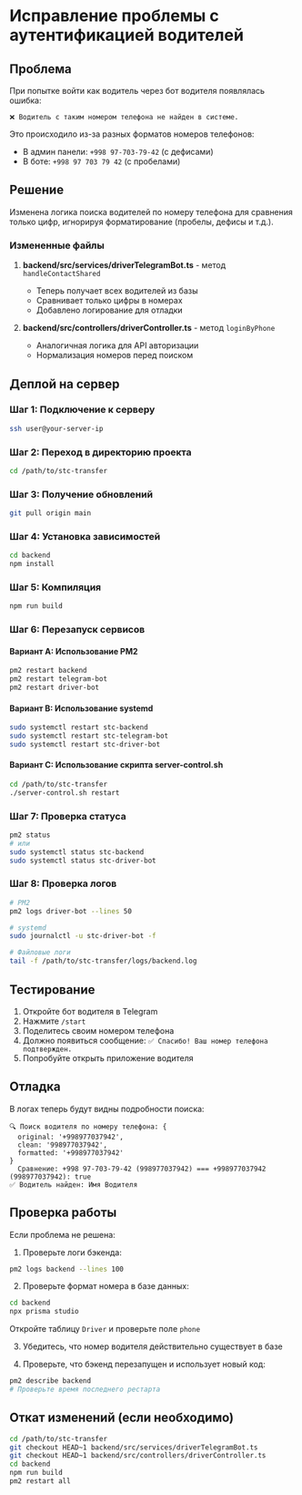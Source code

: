 # Исправление проблемы с аутентификацией водителей

## Проблема

При попытке войти как водитель через бот водителя появлялась ошибка:

```
❌ Водитель с таким номером телефона не найден в системе.
```

Это происходило из-за разных форматов номеров телефонов:

- В админ панели: `+998 97-703-79-42` (с дефисами)
- В боте: `+998 97 703 79 42` (с пробелами)

## Решение

Изменена логика поиска водителей по номеру телефона для сравнения только цифр, игнорируя форматирование (пробелы, дефисы и т.д.).

### Измененные файлы

1. **backend/src/services/driverTelegramBot.ts** - метод `handleContactShared`

   - Теперь получает всех водителей из базы
   - Сравнивает только цифры в номерах
   - Добавлено логирование для отладки

2. **backend/src/controllers/driverController.ts** - метод `loginByPhone`
   - Аналогичная логика для API авторизации
   - Нормализация номеров перед поиском

## Деплой на сервер

### Шаг 1: Подключение к серверу

```bash
ssh user@your-server-ip
```

### Шаг 2: Переход в директорию проекта

```bash
cd /path/to/stc-transfer
```

### Шаг 3: Получение обновлений

```bash
git pull origin main
```

### Шаг 4: Установка зависимостей

```bash
cd backend
npm install
```

### Шаг 5: Компиляция

```bash
npm run build
```

### Шаг 6: Перезапуск сервисов

#### Вариант A: Использование PM2

```bash
pm2 restart backend
pm2 restart telegram-bot
pm2 restart driver-bot
```

#### Вариант B: Использование systemd

```bash
sudo systemctl restart stc-backend
sudo systemctl restart stc-telegram-bot
sudo systemctl restart stc-driver-bot
```

#### Вариант C: Использование скрипта server-control.sh

```bash
cd /path/to/stc-transfer
./server-control.sh restart
```

### Шаг 7: Проверка статуса

```bash
pm2 status
# или
sudo systemctl status stc-backend
sudo systemctl status stc-driver-bot
```

### Шаг 8: Проверка логов

```bash
# PM2
pm2 logs driver-bot --lines 50

# systemd
sudo journalctl -u stc-driver-bot -f

# Файловые логи
tail -f /path/to/stc-transfer/logs/backend.log
```

## Тестирование

1. Откройте бот водителя в Telegram
2. Нажмите `/start`
3. Поделитесь своим номером телефона
4. Должно появиться сообщение: `✅ Спасибо! Ваш номер телефона подтвержден.`
5. Попробуйте открыть приложение водителя

## Отладка

В логах теперь будут видны подробности поиска:

```
🔍 Поиск водителя по номеру телефона: {
  original: '+998977037942',
  clean: '998977037942',
  formatted: '+998977037942'
}
  Сравнение: +998 97-703-79-42 (998977037942) === +998977037942 (998977037942): true
✅ Водитель найден: Имя Водителя
```

## Проверка работы

Если проблема не решена:

1. Проверьте логи бэкенда:

```bash
pm2 logs backend --lines 100
```

2. Проверьте формат номера в базе данных:

```bash
cd backend
npx prisma studio
```

Откройте таблицу `Driver` и проверьте поле `phone`

3. Убедитесь, что номер водителя действительно существует в базе

4. Проверьте, что бэкенд перезапущен и использует новый код:

```bash
pm2 describe backend
# Проверьте время последнего рестарта
```

## Откат изменений (если необходимо)

```bash
cd /path/to/stc-transfer
git checkout HEAD~1 backend/src/services/driverTelegramBot.ts
git checkout HEAD~1 backend/src/controllers/driverController.ts
cd backend
npm run build
pm2 restart all
```
